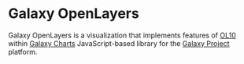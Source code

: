 # Galaxy OpenLayers

Galaxy OpenLayers is a visualization that implements features of [OL10](https://github.com/openlayers) within [Galaxy Charts](https://galaxyproject.github.io/galaxy-charts/) JavaScript-based library for the [Galaxy Project](https://github.com/galaxyproject/galaxy) platform.

